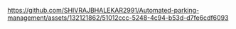 

https://github.com/SHIVRAJBHALEKAR2991/Automated-parking-management/assets/132121862/51012ccc-5248-4c94-b53d-d7fe6cdf6093

